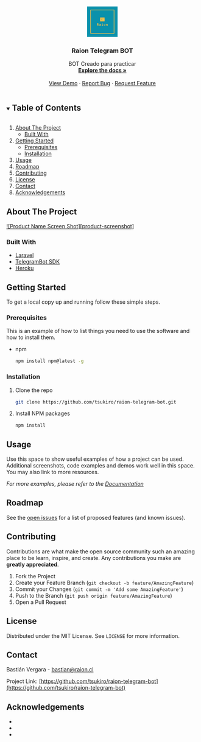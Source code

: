 <!--
*** Thanks for checking out the Best-README-Template. If you have a suggestion
*** that would make this better, please fork the repo and create a pull request
*** or simply open an issue with the tag "enhancement".
*** Thanks again! Now go create something AMAZING! :D
***
***
***
*** To avoid retyping too much info. Do a search and replace for the following:
*** tsukiro, raion-telegram-bot, twitter_handle, bastian@raion.cl, Raion Telegram BOT, BOT Creado para practicar
-->



<!-- PROJECT SHIELDS -->
<!--
*** I'm using markdown "reference style" links for readability.
*** Reference links are enclosed in brackets [ ] instead of parentheses ( ).
*** See the bottom of this document for the declaration of the reference variables
*** for contributors-url, forks-url, etc. This is an optional, concise syntax you may use.
*** https://www.markdownguide.org/basic-syntax/#reference-style-links
-->
<!--
[![Contributors][contributors-shield]][contributors-url]
[![Forks][forks-shield]][forks-url]
[![Stargazers][stars-shield]][stars-url]
[![Issues][issues-shield]][issues-url]
[![MIT License][license-shield]][license-url]
[![LinkedIn][linkedin-shield]][linkedin-url]
-->


<!-- PROJECT LOGO -->
<br />
<p align="center">
  <a href="https://github.com/tsukiro/raion-telegram-bot">
    <img src="public/images/logo.png" alt="Logo" width="80" height="80">
  </a>

  <h3 align="center">Raion Telegram BOT</h3>

  <p align="center">
    BOT Creado para practicar
    <br />
    <a href="https://github.com/tsukiro/raion-telegram-bot"><strong>Explore the docs »</strong></a>
    <br />
    <br />
    <a href="https://github.com/tsukiro/raion-telegram-bot">View Demo</a>
    ·
    <a href="https://github.com/tsukiro/raion-telegram-bot/issues">Report Bug</a>
    ·
    <a href="https://github.com/tsukiro/raion-telegram-bot/issues">Request Feature</a>
  </p>
</p>



<!-- TABLE OF CONTENTS -->
<details open="open">
  <summary><h2 style="display: inline-block">Table of Contents</h2></summary>
  <ol>
    <li>
      <a href="#about-the-project">About The Project</a>
      <ul>
        <li><a href="#built-with">Built With</a></li>
      </ul>
    </li>
    <li>
      <a href="#getting-started">Getting Started</a>
      <ul>
        <li><a href="#prerequisites">Prerequisites</a></li>
        <li><a href="#installation">Installation</a></li>
      </ul>
    </li>
    <li><a href="#usage">Usage</a></li>
    <li><a href="#roadmap">Roadmap</a></li>
    <li><a href="#contributing">Contributing</a></li>
    <li><a href="#license">License</a></li>
    <li><a href="#contact">Contact</a></li>
    <li><a href="#acknowledgements">Acknowledgements</a></li>
  </ol>
</details>



<!-- ABOUT THE PROJECT -->
## About The Project

[![Product Name Screen Shot][product-screenshot]](https://example.com)

### Built With

* [Laravel](https://laravel.com/)
* [TelegramBot SDK](https://telegram-bot-sdk.readme.io/docs)
* [Heroku](https://dashboard.heroku.com/apps)



<!-- GETTING STARTED -->
## Getting Started

To get a local copy up and running follow these simple steps.

### Prerequisites

This is an example of how to list things you need to use the software and how to install them.
* npm
  ```sh
  npm install npm@latest -g
  ```

### Installation

1. Clone the repo
   ```sh
   git clone https://github.com/tsukiro/raion-telegram-bot.git
   ```
2. Install NPM packages
   ```sh
   npm install
   ```



<!-- USAGE EXAMPLES -->
## Usage

Use this space to show useful examples of how a project can be used. Additional screenshots, code examples and demos work well in this space. You may also link to more resources.

_For more examples, please refer to the [Documentation](https://example.com)_



<!-- ROADMAP -->
## Roadmap

See the [open issues](https://github.com/tsukiro/raion-telegram-bot/issues) for a list of proposed features (and known issues).



<!-- CONTRIBUTING -->
## Contributing

Contributions are what make the open source community such an amazing place to be learn, inspire, and create. Any contributions you make are **greatly appreciated**.

1. Fork the Project
2. Create your Feature Branch (`git checkout -b feature/AmazingFeature`)
3. Commit your Changes (`git commit -m 'Add some AmazingFeature'`)
4. Push to the Branch (`git push origin feature/AmazingFeature`)
5. Open a Pull Request



<!-- LICENSE -->
## License

Distributed under the MIT License. See `LICENSE` for more information.



<!-- CONTACT -->
## Contact

Bastián Vergara - bastian@raion.cl

Project Link: [https://github.com/tsukiro/raion-telegram-bot](https://github.com/tsukiro/raion-telegram-bot)



<!-- ACKNOWLEDGEMENTS -->
## Acknowledgements

* []()
* []()
* []()





<!-- MARKDOWN LINKS & IMAGES -->
<!-- https://www.markdownguide.org/basic-syntax/#reference-style-links -->
[contributors-shield]: https://img.shields.io/github/contributors/tsukiro/raion-telegram-bot.svg?style=for-the-badge
[contributors-url]: https://github.com/tsukiro/raion-telegram-bot/graphs/contributors
[forks-shield]: https://img.shields.io/github/forks/tsukiro/raion-telegram-bot.svg?style=for-the-badge
[forks-url]: https://github.com/tsukiro/raion-telegram-bot/network/members
[stars-shield]: https://img.shields.io/github/stars/tsukiro/raion-telegram-bot.svg?style=for-the-badge
[stars-url]: https://github.com/tsukiro/raion-telegram-bot/stargazers
[issues-shield]: https://img.shields.io/github/issues/tsukiro/raion-telegram-bot.svg?style=for-the-badge
[issues-url]: https://github.com/tsukiro/raion-telegram-bot/issues
[license-shield]: https://img.shields.io/github/license/tsukiro/raion-telegram-bot.svg?style=for-the-badge
[license-url]: https://github.com/tsukiro/raion-telegram-bot/blob/master/LICENSE.txt
[linkedin-shield]: https://img.shields.io/badge/-LinkedIn-black.svg?style=for-the-badge&logo=linkedin&colorB=555
[linkedin-url]: https://linkedin.com/in/tsukiro
